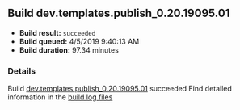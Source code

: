 ## Build dev.templates.publish_0.20.19095.01
- **Build result:** `succeeded`
- **Build queued:** 4/5/2019 9:40:13 AM
- **Build duration:** 97.34 minutes
### Details
Build [dev.templates.publish_0.20.19095.01](https://winappstudio.visualstudio.com/web/build.aspx?pcguid=a4ef43be-68ce-4195-a619-079b4d9834c2&builduri=vstfs%3a%2f%2f%2fBuild%2fBuild%2f27504) succeeded
Find detailed information in the [build log files](https://uwpctdiags.blob.core.windows.net/buildlogs/dev.templates.publish_0.20.19095.01_logs.zip)
